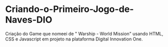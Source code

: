 # Criando-o-Primeiro-Jogo-de-Naves-DIO
Criação do Game que nomeei de " Warship - World Mission" usando HTML, CSS e Javascript em projeto na plataforma Digital Innovation One.
